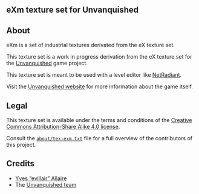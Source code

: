 eXm texture set for Unvanquished
--------------------------------


About
-----

eXm is a set of industrial textures derivated from the eX texture set.

This texture set is a work in progress derivation from the eX texture set for the [Unvanquished](https://unvanquished.net) game project.

This texture set is meant to be used with a level editor like [NetRadiant](https://netradiant.gitlab.io/).

Visit the [Unvanquished website](https://unvanquished.net/) for more information about the game itself.


Legal
-----

This texture set is available under the terms and conditions of the [Creative Commons Attribution-Share Alike 4.0 license](https://creativecommons.org/licenses/by-sa/4.0).

Consult the [`about/tex-exm.txt`](about/tex-exm.txt) file for a full overview of the contributors of this project.


Credits
-------

- [Yves “evillair” Allaire](http://evillair.net/)
- The [Unvanquished team](https://unvanquished.net/about/)
